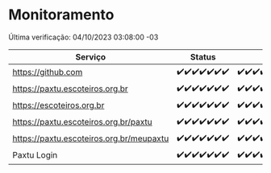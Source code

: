 # Monitoramento

Última verificação: 04/10/2023 03:08:00 -03

|Serviço|Status|Últimas 24h|
|---|---|---|
|https://github.com|<span title="2023-09-27: OK=24">✔️</span><span title="2023-09-28: OK=24">✔️</span><span title="2023-09-29: OK=24">✔️</span><span title="2023-09-30: OK=24">✔️</span><span title="2023-10-01: OK=24">✔️</span><span title="2023-10-02: OK=24">✔️</span><span title="2023-10-03: OK=6">✔️</span>|<span title="03/10/2023 03:08:00 -03 : 200">✔️</span><span title="03/10/2023 04:04:00 -03 : 200">✔️</span><span title="03/10/2023 05:08:00 -03 : 200">✔️</span><span title="03/10/2023 06:06:00 -03 : 200">✔️</span><span title="03/10/2023 07:06:00 -03 : 200">✔️</span><span title="03/10/2023 08:03:00 -03 : 200">✔️</span><span title="03/10/2023 09:11:00 -03 : 200">✔️</span><span title="03/10/2023 10:09:00 -03 : 200">✔️</span><span title="03/10/2023 11:06:00 -03 : 200">✔️</span><span title="03/10/2023 12:06:00 -03 : 200">✔️</span><span title="03/10/2023 13:07:00 -03 : 200">✔️</span><span title="03/10/2023 14:04:00 -03 : 200">✔️</span><span title="03/10/2023 15:08:00 -03 : 200">✔️</span><span title="03/10/2023 16:03:00 -03 : 200">✔️</span><span title="03/10/2023 17:06:00 -03 : 200">✔️</span><span title="03/10/2023 18:03:00 -03 : 200">✔️</span><span title="03/10/2023 19:04:00 -03 : 200">✔️</span><span title="03/10/2023 20:04:00 -03 : 200">✔️</span><span title="03/10/2023 21:29:00 -03 : 200">✔️</span><span title="03/10/2023 22:42:00 -03 : 200">✔️</span><span title="03/10/2023 23:15:00 -03 : 200">✔️</span><span title="04/10/2023 00:06:00 -03 : 200">✔️</span><span title="04/10/2023 01:07:00 -03 : 200">✔️</span><span title="04/10/2023 02:05:00 -03 : 200">✔️</span><span title="04/10/2023 03:08:00 -03 : 200">✔️</span>|
|https://paxtu.escoteiros.org.br|<span title="2023-09-27: OK=24">✔️</span><span title="2023-09-28: OK=24">✔️</span><span title="2023-09-29: OK=24">✔️</span><span title="2023-09-30: OK=24">✔️</span><span title="2023-10-01: OK=24">✔️</span><span title="2023-10-02: OK=24">✔️</span><span title="2023-10-03: OK=6">✔️</span>|<span title="03/10/2023 03:08:00 -03 : 200">✔️</span><span title="03/10/2023 04:04:00 -03 : 200">✔️</span><span title="03/10/2023 05:08:00 -03 : 200">✔️</span><span title="03/10/2023 06:06:00 -03 : 200">✔️</span><span title="03/10/2023 07:06:00 -03 : 200">✔️</span><span title="03/10/2023 08:03:00 -03 : 200">✔️</span><span title="03/10/2023 09:11:00 -03 : 200">✔️</span><span title="03/10/2023 10:09:00 -03 : 200">✔️</span><span title="03/10/2023 11:06:00 -03 : 200">✔️</span><span title="03/10/2023 12:06:00 -03 : 200">✔️</span><span title="03/10/2023 13:07:00 -03 : 200">✔️</span><span title="03/10/2023 14:04:00 -03 : 200">✔️</span><span title="03/10/2023 15:08:00 -03 : 200">✔️</span><span title="03/10/2023 16:03:00 -03 : 200">✔️</span><span title="03/10/2023 17:06:00 -03 : 200">✔️</span><span title="03/10/2023 18:03:00 -03 : 200">✔️</span><span title="03/10/2023 19:04:00 -03 : 200">✔️</span><span title="03/10/2023 20:04:00 -03 : 200">✔️</span><span title="03/10/2023 21:29:00 -03 : 200">✔️</span><span title="03/10/2023 22:42:00 -03 : 200">✔️</span><span title="03/10/2023 23:15:00 -03 : 200">✔️</span><span title="04/10/2023 00:06:00 -03 : 200">✔️</span><span title="04/10/2023 01:07:00 -03 : 200">✔️</span><span title="04/10/2023 02:05:00 -03 : 200">✔️</span><span title="04/10/2023 03:08:00 -03 : 200">✔️</span>|
|https://escoteiros.org.br|<span title="2023-09-27: OK=24">✔️</span><span title="2023-09-28: OK=24">✔️</span><span title="2023-09-29: OK=24">✔️</span><span title="2023-09-30: OK=24">✔️</span><span title="2023-10-01: OK=24">✔️</span><span title="2023-10-02: OK=24">✔️</span><span title="2023-10-03: OK=6">✔️</span>|<span title="03/10/2023 03:08:00 -03 : 200">✔️</span><span title="03/10/2023 04:04:00 -03 : 200">✔️</span><span title="03/10/2023 05:08:00 -03 : 200">✔️</span><span title="03/10/2023 06:06:00 -03 : 200">✔️</span><span title="03/10/2023 07:06:00 -03 : 0">❌</span><span title="03/10/2023 08:03:00 -03 : 200">✔️</span><span title="03/10/2023 09:11:00 -03 : 200">✔️</span><span title="03/10/2023 10:09:00 -03 : 200">✔️</span><span title="03/10/2023 11:06:00 -03 : 200">✔️</span><span title="03/10/2023 12:06:00 -03 : 200">✔️</span><span title="03/10/2023 13:07:00 -03 : 200">✔️</span><span title="03/10/2023 14:04:00 -03 : 200">✔️</span><span title="03/10/2023 15:08:00 -03 : 200">✔️</span><span title="03/10/2023 16:03:00 -03 : 200">✔️</span><span title="03/10/2023 17:06:00 -03 : 200">✔️</span><span title="03/10/2023 18:04:00 -03 : 200">✔️</span><span title="03/10/2023 19:04:00 -03 : 200">✔️</span><span title="03/10/2023 20:04:00 -03 : 200">✔️</span><span title="03/10/2023 21:29:00 -03 : 200">✔️</span><span title="03/10/2023 22:42:00 -03 : 200">✔️</span><span title="03/10/2023 23:15:00 -03 : 200">✔️</span><span title="04/10/2023 00:06:00 -03 : 200">✔️</span><span title="04/10/2023 01:07:00 -03 : 200">✔️</span><span title="04/10/2023 02:05:00 -03 : 200">✔️</span><span title="04/10/2023 03:08:00 -03 : 200">✔️</span>|
|https://paxtu.escoteiros.org.br/paxtu|<span title="2023-09-27: OK=24">✔️</span><span title="2023-09-28: OK=24">✔️</span><span title="2023-09-29: OK=24">✔️</span><span title="2023-09-30: OK=24">✔️</span><span title="2023-10-01: OK=24">✔️</span><span title="2023-10-02: OK=24">✔️</span><span title="2023-10-03: OK=6">✔️</span>|<span title="03/10/2023 03:08:00 -03 : 200">✔️</span><span title="03/10/2023 04:04:00 -03 : 200">✔️</span><span title="03/10/2023 05:08:00 -03 : 200">✔️</span><span title="03/10/2023 06:06:00 -03 : 200">✔️</span><span title="03/10/2023 07:06:00 -03 : 200">✔️</span><span title="03/10/2023 08:03:00 -03 : 200">✔️</span><span title="03/10/2023 09:11:00 -03 : 200">✔️</span><span title="03/10/2023 10:09:00 -03 : 200">✔️</span><span title="03/10/2023 11:06:00 -03 : 200">✔️</span><span title="03/10/2023 12:06:00 -03 : 200">✔️</span><span title="03/10/2023 13:07:00 -03 : 200">✔️</span><span title="03/10/2023 14:04:00 -03 : 200">✔️</span><span title="03/10/2023 15:08:00 -03 : 200">✔️</span><span title="03/10/2023 16:03:00 -03 : 200">✔️</span><span title="03/10/2023 17:06:00 -03 : 200">✔️</span><span title="03/10/2023 18:04:00 -03 : 200">✔️</span><span title="03/10/2023 19:04:00 -03 : 200">✔️</span><span title="03/10/2023 20:04:00 -03 : 200">✔️</span><span title="03/10/2023 21:29:00 -03 : 200">✔️</span><span title="03/10/2023 22:42:00 -03 : 200">✔️</span><span title="03/10/2023 23:15:00 -03 : 200">✔️</span><span title="04/10/2023 00:06:00 -03 : 200">✔️</span><span title="04/10/2023 01:07:00 -03 : 200">✔️</span><span title="04/10/2023 02:05:00 -03 : 200">✔️</span><span title="04/10/2023 03:08:00 -03 : 200">✔️</span>|
|https://paxtu.escoteiros.org.br/meupaxtu|<span title="2023-09-27: OK=24">✔️</span><span title="2023-09-28: OK=24">✔️</span><span title="2023-09-29: OK=24">✔️</span><span title="2023-09-30: OK=24">✔️</span><span title="2023-10-01: OK=24">✔️</span><span title="2023-10-02: OK=24">✔️</span><span title="2023-10-03: OK=6">✔️</span>|<span title="03/10/2023 03:08:00 -03 : 200">✔️</span><span title="03/10/2023 04:04:00 -03 : 200">✔️</span><span title="03/10/2023 05:08:00 -03 : 200">✔️</span><span title="03/10/2023 06:06:00 -03 : 200">✔️</span><span title="03/10/2023 07:06:00 -03 : 200">✔️</span><span title="03/10/2023 08:03:00 -03 : 200">✔️</span><span title="03/10/2023 09:11:00 -03 : 200">✔️</span><span title="03/10/2023 10:09:00 -03 : 200">✔️</span><span title="03/10/2023 11:06:00 -03 : 200">✔️</span><span title="03/10/2023 12:06:00 -03 : 200">✔️</span><span title="03/10/2023 13:07:00 -03 : 200">✔️</span><span title="03/10/2023 14:04:00 -03 : 200">✔️</span><span title="03/10/2023 15:08:00 -03 : 200">✔️</span><span title="03/10/2023 16:03:00 -03 : 200">✔️</span><span title="03/10/2023 17:06:00 -03 : 200">✔️</span><span title="03/10/2023 18:04:00 -03 : 200">✔️</span><span title="03/10/2023 19:04:00 -03 : 200">✔️</span><span title="03/10/2023 20:04:00 -03 : 200">✔️</span><span title="03/10/2023 21:29:00 -03 : 200">✔️</span><span title="03/10/2023 22:42:00 -03 : 200">✔️</span><span title="03/10/2023 23:15:00 -03 : 200">✔️</span><span title="04/10/2023 00:06:00 -03 : 200">✔️</span><span title="04/10/2023 01:07:00 -03 : 200">✔️</span><span title="04/10/2023 02:05:00 -03 : 200">✔️</span><span title="04/10/2023 03:08:00 -03 : 200">✔️</span>|
|Paxtu Login|<span title="2023-09-27: OK=24">✔️</span><span title="2023-09-28: OK=24">✔️</span><span title="2023-09-29: OK=24">✔️</span><span title="2023-09-30: OK=24">✔️</span><span title="2023-10-01: OK=24">✔️</span><span title="2023-10-02: OK=24">✔️</span><span title="2023-10-03: OK=6">✔️</span>|<span title="03/10/2023 03:08:00 -03 : 200">✔️</span><span title="03/10/2023 04:04:00 -03 : 200">✔️</span><span title="03/10/2023 05:08:00 -03 : 200">✔️</span><span title="03/10/2023 06:06:00 -03 : 200">✔️</span><span title="03/10/2023 07:06:00 -03 : 200">✔️</span><span title="03/10/2023 08:03:00 -03 : 200">✔️</span><span title="03/10/2023 09:11:00 -03 : 200">✔️</span><span title="03/10/2023 10:09:00 -03 : 200">✔️</span><span title="03/10/2023 11:06:00 -03 : 200">✔️</span><span title="03/10/2023 12:06:00 -03 : 200">✔️</span><span title="03/10/2023 13:07:00 -03 : 200">✔️</span><span title="03/10/2023 14:04:00 -03 : 200">✔️</span><span title="03/10/2023 15:08:00 -03 : 200">✔️</span><span title="03/10/2023 16:03:00 -03 : 200">✔️</span><span title="03/10/2023 17:06:00 -03 : 200">✔️</span><span title="03/10/2023 18:04:00 -03 : 200">✔️</span><span title="03/10/2023 19:04:00 -03 : 200">✔️</span><span title="03/10/2023 20:04:00 -03 : 200">✔️</span><span title="03/10/2023 21:29:00 -03 : 200">✔️</span><span title="03/10/2023 22:42:00 -03 : 200">✔️</span><span title="03/10/2023 23:15:00 -03 : 200">✔️</span><span title="04/10/2023 00:06:00 -03 : 200">✔️</span><span title="04/10/2023 01:07:00 -03 : 200">✔️</span><span title="04/10/2023 02:05:00 -03 : 200">✔️</span><span title="04/10/2023 03:08:00 -03 : 200">✔️</span>|

